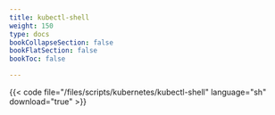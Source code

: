 ```yaml
---
title: kubectl-shell
weight: 150
type: docs
bookCollapseSection: false
bookFlatSection: false
bookToc: false

---
```


{{< code file="/files/scripts/kubernetes/kubectl-shell" language="sh" download="true" >}}

